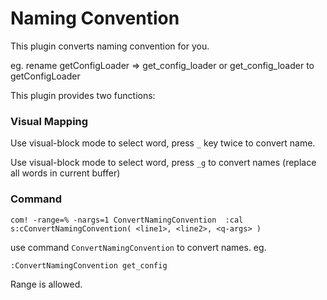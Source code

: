 
# Naming Convention

This plugin converts naming convention for you. 

eg. rename getConfigLoader => get\_config\_loader or get\_config\_loader to getConfigLoader

This plugin provides two functions:

### Visual Mapping

Use visual-block mode to select word, press `_` key twice to convert name.

Use visual-block mode to select word, press `_g` to convert names (replace all words in current buffer)

### Command

    com! -range=% -nargs=1 ConvertNamingConvention  :cal s:cConvertNamingConvention( <line1>, <line2>, <q-args> )

use command `ConvertNamingConvention` to convert names. eg.

    :ConvertNamingConvention get_config

Range is allowed.
